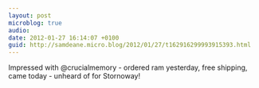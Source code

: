 ```yaml
---
layout: post
microblog: true
audio: 
date: 2012-01-27 16:14:07 +0100
guid: http://samdeane.micro.blog/2012/01/27/t162916299993915393.html
---
```

Impressed with @crucialmemory - ordered ram yesterday, free shipping, came today - unheard of for Stornoway!

